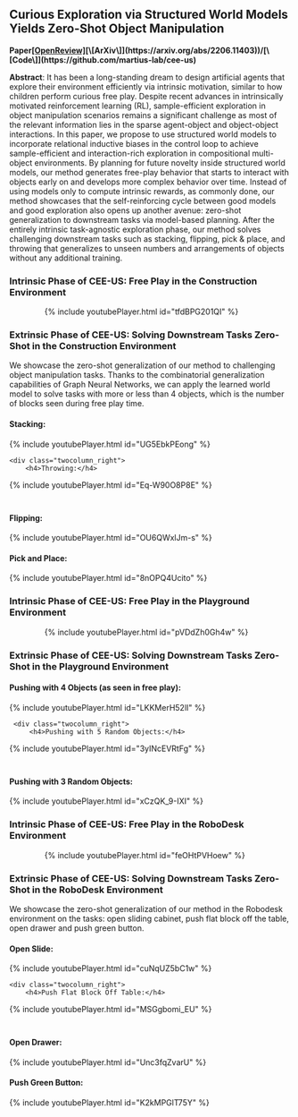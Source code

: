 ## Curious Exploration via Structured World Models Yields Zero-Shot Object Manipulation

**Paper[\[OpenReview\]](https://openreview.net/forum?id=NnuYZ1el24C&referrer=%5BAuthor%20Console%5D(%2Fgroup%3Fid%3DNeurIPS.cc%2F2022%2FConference%2FAuthors%23your-submissions))[\[ArXiv\]](https://arxiv.org/abs/2206.11403))/[\[Code\]](https://github.com/martius-lab/cee-us)**

**Abstract**: It has been a long-standing dream to design artificial agents that explore their environment efficiently via intrinsic motivation, similar to how children perform curious free play. Despite recent advances in intrinsically motivated reinforcement learning (RL), sample-efficient exploration in object manipulation scenarios remains a significant challenge as most of the relevant information lies in the sparse agent-object and object-object interactions. In this paper, we propose to use structured world models to incorporate relational inductive biases in the control loop to achieve sample-efficient and interaction-rich exploration in compositional multi-object environments. By planning for future novelty inside structured world models, our method generates free-play behavior that starts to interact with objects early on and develops more complex behavior over time. Instead of using models only to compute intrinsic rewards, as commonly done, our method showcases that the self-reinforcing cycle between good models and good exploration also opens up another avenue: zero-shot generalization to downstream tasks via model-based planning. After the entirely intrinsic task-agnostic exploration phase, our method solves challenging downstream tasks such as stacking, flipping, pick & place, and throwing that generalizes to unseen numbers and arrangements of objects without any additional training.

### Intrinsic Phase of CEE-US: Free Play in the Construction Environment
<div style="width: 75%; margin: 0 auto;">
{% include youtubePlayer.html id="tfdBPG201QI" %}
    </div>
                                                                                

### Extrinsic Phase of CEE-US: Solving Downstream Tasks Zero-Shot in the Construction Environment
We showcase the zero-shot generalization of our method to challenging object manipulation tasks. Thanks to the combinatorial generalization capabilities of Graph Neural Networks, we can apply the learned world model to solve tasks with more or less than 4 objects, which is the number of blocks seen during free play time. 

<div class="twocolumn_wrapper" style="margin-bottom: 3em;">

<div class="twocolumn_left">
    <h4>Stacking:</h4>
{% include youtubePlayer.html id="UG5EbkPEong" %}
</div>

    <div class="twocolumn_right">
        <h4>Throwing:</h4>
{% include youtubePlayer.html id="Eq-W90O8P8E" %}
      </div>
</div>
<div class="twocolumn_wrapper">
  <div class="twocolumn_left">
      <h4>Flipping:</h4>
{% include youtubePlayer.html id="OU6QWxlJm-s" %}
    </div>

  <div class="twocolumn_right">
<h4>Pick and Place:</h4>
{% include youtubePlayer.html id="8nOPQ4Ucito" %}
  </div>
  
 </div>

### Intrinsic Phase of CEE-US: Free Play in the Playground Environment
<div style="width: 75%; margin: 0 auto;">
{% include youtubePlayer.html id="pVDdZh0Gh4w" %}
    </div>

### Extrinsic Phase of CEE-US: Solving Downstream Tasks Zero-Shot in the Playground Environment
                                                                                
<div class="twocolumn_wrapper" style="margin-bottom: 3em;">
    <div class="twocolumn_left">
        <h4>Pushing with 4 Objects (as seen in free play):</h4>
{% include youtubePlayer.html id="LKKMerH52lI" %}
    </div>

     <div class="twocolumn_right">
         <h4>Pushing with 5 Random Objects:</h4>
{% include youtubePlayer.html id="3yINcEVRtFg" %}
    </div>
    </div>

<div class="twocolumn_wrapper">
    <div class="twocolumn_left">
        <h4>Pushing with 3 Random Objects:</h4>
{% include youtubePlayer.html id="xCzQK_9-IXI" %}
    </div>
    <div class="twocolumn_right">
    </div>
    </div>

### Intrinsic Phase of CEE-US: Free Play in the RoboDesk Environment
<div style="width: 75%; margin: 0 auto;">
{% include youtubePlayer.html id="feOHtPVHoew" %}
    </div>
                        
### Extrinsic Phase of CEE-US: Solving Downstream Tasks Zero-Shot in the RoboDesk Environment

We showcase the zero-shot generalization of our method in the Robodesk environment on the tasks: open sliding cabinet, push flat block off the table, open drawer and push green button.

<div class="twocolumn_wrapper" style="margin-bottom: 3em;">

<div class="twocolumn_left">
    <h4>Open Slide:</h4>
{% include youtubePlayer.html id="cuNqUZ5bC1w" %}
</div>

    <div class="twocolumn_right">
        <h4>Push Flat Block Off Table:</h4>
{% include youtubePlayer.html id="MSGgbomi_EU" %}
      </div>
</div>
<div class="twocolumn_wrapper">
  <div class="twocolumn_left">
      <h4>Open Drawer:</h4>
{% include youtubePlayer.html id="Unc3fqZvarU" %}
    </div>

  <div class="twocolumn_right">
<h4>Push Green Button:</h4>
{% include youtubePlayer.html id="K2kMPGlT75Y" %}
  </div>
  
 </div>
